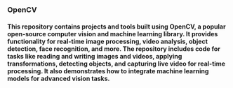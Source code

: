 ### OpenCV
#### This repository contains projects and tools built using OpenCV, a popular open-source computer vision and machine learning library. It provides functionality for real-time image processing, video analysis, object detection, face recognition, and more. The repository includes code for tasks like reading and writing images and videos, applying transformations, detecting objects, and capturing live video for real-time processing. It also demonstrates how to integrate machine learning models for advanced vision tasks. 
